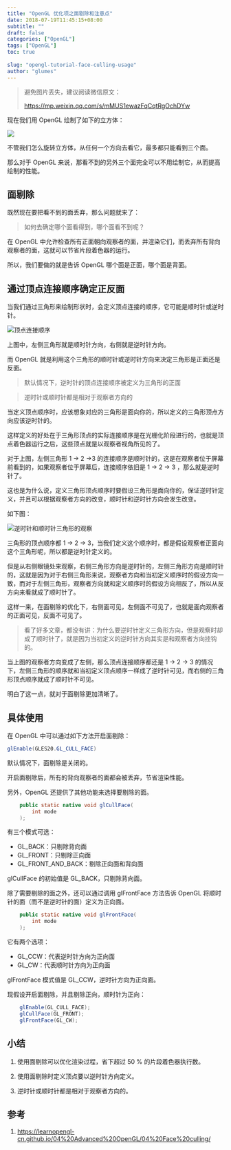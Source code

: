 ```yaml
---
title: "OpenGL 优化项之面剔除和注意点"
date: 2018-07-19T11:45:15+08:00
subtitle: ""
draft: false
categories: ["OpenGL"]
tags: ["OpenGL"]
toc: true
 
slug: "opengl-tutorial-face-culling-usage"
author: "glumes"
---
```


> 避免图片丢失，建议阅读微信原文：
> 
> https://mp.weixin.qq.com/s/mMUS1ewazFqCqtRgOchDYw

现在我们用 OpenGL 绘制了如下的立方体：

![](https://res.cloudinary.com/glumes-com/image/upload/v1526832824/code/rotate_camera_with_cube.gif) 


不管我们怎么旋转立方体，从任何一个方向去看它，最多都只能看到三个面。

那么对于 OpenGL 来说，那看不到的另外三个面完全可以不用绘制它，从而提高绘制的性能。

<!--more-->

## 面剔除

既然现在要把看不到的面丢弃，那么问题就来了：

> 如何去确定哪个面看得到，哪个面看不到呢？

在 OpenGL 中允许检查所有正面朝向观察者的面，并渲染它们，而丢弃所有背向观察者的面，这就可以节省片段着色器的运行。

所以，我们要做的就是告诉 OpenGL 哪个面是正面，哪个面是背面。


## 通过顶点连接顺序确定正反面

当我们通过三角形来绘制形状时，会定义顶点连接的顺序，它可能是顺时针或逆时针。

![顶点连接顺序](https://image.glumes.com/images/2019/04/27/faceculling_windingorder.png)


上图中，左侧三角形就是顺时针方向，右侧就是逆时针方向。

而 OpenGL 就是利用这个三角形的顺时针或逆时针方向来决定三角形是正面还是反面。

> 默认情况下，逆时针的顶点连接顺序被定义为三角形的正面

> 逆时针或顺时针都是相对于观察者方向的


当定义顶点顺序时，应该想象对应的三角形是面向你的，所以定义的三角形顶点方向应该逆时针的。

这样定义的好处在于三角形顶点的实际连接顺序是在光栅化阶段进行的，也就是顶点着色器运行之后，这些顶点就是以观察者视角所见的了。

对于上图，左侧三角形 1 -> 2 ->3 的连接顺序是顺时针的，这是在观察者位于屏幕前看到的，如果观察者位于屏幕后，连接顺序依旧是 1 -> 2 -> 3 ，那么就是逆时针了。

这也是为什么说，定义三角形顶点顺序时要假设三角形是面向你的，保证逆时针定义，并且可以根据观察者方向的改变，顺时针和逆时针方向会发生改变。

如下图：

![逆时针和顺时针三角形的观察](https://image.glumes.com/images/2019/04/27/faceculling_frontback.png)

三角形的顶点顺序都 1 -> 2 -> 3，当我们定义这个顺序时，都是假设观察者正面向这个三角形呢，所以都是逆时针定义的。

但是从右侧眼镜处来观察，右侧三角形方向是逆时针的，左侧三角形方向是顺时针的，这就是因为对于右侧三角形来说，观察者方向和当初定义顺序时的假设方向一致，而对于左侧三角形，观察者方向就和定义顺序时的假设方向相反了，所以从反方向来看就成了顺时针了。

这样一来，在面剔除的优化下，右侧面可见，左侧面不可见了，也就是面向观察者的正面可见，反面不可见了。

> 看了好多文章，都没有讲：为什么要逆时针定义三角形方向，但是观察时却成了顺时针了，就是因为当初定义的逆时针方向其实是和观察者方向挂钩的。

当上图的观察者方向变成了左侧，那么顶点连接顺序都还是  1 -> 2 -> 3 的情况下，左侧三角形的顺序就和当初定义顶点顺序一样成了逆时针可见，而右侧的三角形顶点顺序就成了顺时针不可见。

明白了这一点，就对于面剔除更加清晰了。

## 具体使用

在 OpenGL 中可以通过如下方法开启面剔除：

```java
glEnable(GLES20.GL_CULL_FACE)
```
默认情况下，面剔除是关闭的。

开启面剔除后，所有的背向观察者的面都会被丢弃，节省渲染性能。

另外，OpenGL 还提供了其他功能来选择要剔除的面。

```java
    public static native void glCullFace(
        int mode
    );
```

有三个模式可选：

*	GL_BACK：只剔除背向面
*	GL_FRONT：只剔除正向面
*	GL_FRONT_AND_BACK：剔除正向面和背向面

glCullFace 的初始值是 GL_BACK，只剔除背向面。

除了需要剔除的面之外，还可以通过调用 glFrontFace 方法告诉 OpenGL 将顺时针的面（而不是逆时针的面）定义为正向面。

```java
    public static native void glFrontFace(
        int mode
    );
```

它有两个选项：

*	GL_CCW：代表逆时针方向为正向面
*	GL_CW：代表顺时针方向为正向面


glFrontFace 模式值是 GL_CCW，逆时针方向为正向面。

现假设开启面剔除，并且剔除正向，顺时针为正向：

```java
	glEnable(GL_CULL_FACE);
	glCullFace(GL_FRONT);
	glFrontFace(GL_CW);
```


## 小结

1. 使用面剔除可以优化渲染过程，省下超过 50 % 的片段着色器执行数。

2. 使用面剔除时定义顶点要以逆时针方向定义。

3. 逆时针或顺时针都是相对于观察者方向的。

## 参考


1. https://learnopengl-cn.github.io/04%20Advanced%20OpenGL/04%20Face%20culling/